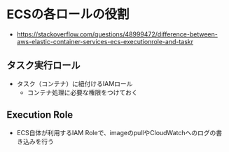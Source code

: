 # ECSの各ロールの役割

- https://stackoverflow.com/questions/48999472/difference-between-aws-elastic-container-services-ecs-executionrole-and-taskr

## タスク実行ロール


- タスク（コンテナ）に紐付けるIAMロール
  - コンテナ処理に必要な権限をつけておく


## Execution Role

- ECS自体が利用するIAM Roleで、imageのpullやCloudWatchへのログの書き込みを行う
